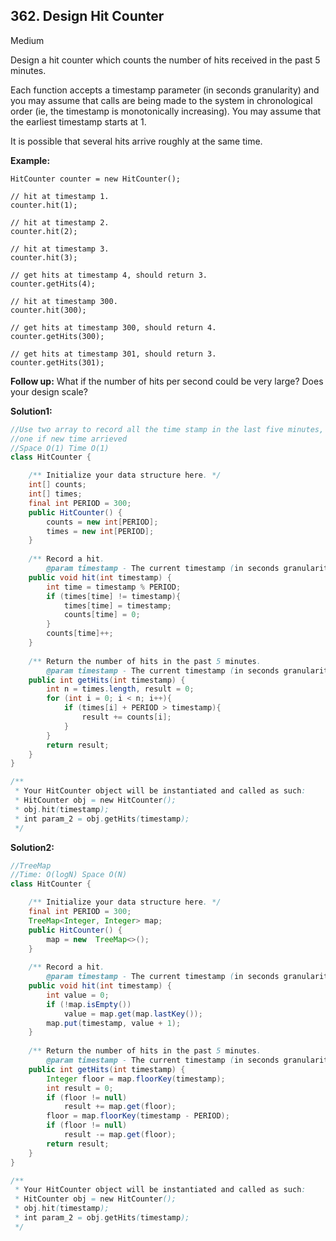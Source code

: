 ## 362. Design Hit Counter

Medium

Design a hit counter which counts the number of hits received in the past 5 minutes.

Each function accepts a timestamp parameter (in seconds granularity) and you may assume that calls are being made to the system in chronological order (ie, the timestamp is monotonically increasing). You may assume that the earliest timestamp starts at 1.

It is possible that several hits arrive roughly at the same time.

**Example:**

```
HitCounter counter = new HitCounter();

// hit at timestamp 1.
counter.hit(1);

// hit at timestamp 2.
counter.hit(2);

// hit at timestamp 3.
counter.hit(3);

// get hits at timestamp 4, should return 3.
counter.getHits(4);

// hit at timestamp 300.
counter.hit(300);

// get hits at timestamp 300, should return 4.
counter.getHits(300);

// get hits at timestamp 301, should return 3.
counter.getHits(301); 
```

**Follow up:**
What if the number of hits per second could be very large? Does your design scale?

**Solution1:**

```java
//Use two array to record all the time stamp in the last five minutes, update the old 
//one if new time arrieved
//Space O(1) Time O(1)
class HitCounter {

    /** Initialize your data structure here. */
    int[] counts;
    int[] times;
    final int PERIOD = 300;
    public HitCounter() {
        counts = new int[PERIOD];
        times = new int[PERIOD];
    }
    
    /** Record a hit.
        @param timestamp - The current timestamp (in seconds granularity). */
    public void hit(int timestamp) {
        int time = timestamp % PERIOD;
        if (times[time] != timestamp){
            times[time] = timestamp;
            counts[time] = 0;
        }
        counts[time]++;
    }
    
    /** Return the number of hits in the past 5 minutes.
        @param timestamp - The current timestamp (in seconds granularity). */
    public int getHits(int timestamp) {
        int n = times.length, result = 0;
        for (int i = 0; i < n; i++){
            if (times[i] + PERIOD > timestamp){
                result += counts[i];
            }
        }
        return result;
    }
}

/**
 * Your HitCounter object will be instantiated and called as such:
 * HitCounter obj = new HitCounter();
 * obj.hit(timestamp);
 * int param_2 = obj.getHits(timestamp);
 */
```

**Solution2:**

```java
//TreeMap
//Time: O(logN) Space O(N)
class HitCounter {

    /** Initialize your data structure here. */
    final int PERIOD = 300;
    TreeMap<Integer, Integer> map;
    public HitCounter() {
        map = new  TreeMap<>();
    }
    
    /** Record a hit.
        @param timestamp - The current timestamp (in seconds granularity). */
    public void hit(int timestamp) {
        int value = 0;
        if (!map.isEmpty())
            value = map.get(map.lastKey());
        map.put(timestamp, value + 1);
    }
    
    /** Return the number of hits in the past 5 minutes.
        @param timestamp - The current timestamp (in seconds granularity). */
    public int getHits(int timestamp) {
        Integer floor = map.floorKey(timestamp);
        int result = 0;
        if (floor != null)
            result += map.get(floor);
        floor = map.floorKey(timestamp - PERIOD);
        if (floor != null)
            result -= map.get(floor);
        return result;
    }
}

/**
 * Your HitCounter object will be instantiated and called as such:
 * HitCounter obj = new HitCounter();
 * obj.hit(timestamp);
 * int param_2 = obj.getHits(timestamp);
 */
```

